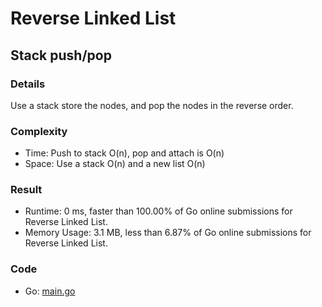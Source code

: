 # Reverse Linked List
## Stack push/pop
### Details
Use a stack store the nodes, and pop the nodes in the reverse order.
### Complexity
- Time: Push to stack O(n), pop and attach is O(n)
- Space: Use a stack O(n) and a new list O(n)
### Result
- Runtime: 0 ms, faster than 100.00% of Go online submissions for Reverse Linked List.
- Memory Usage: 3.1 MB, less than 6.87% of Go online submissions for Reverse Linked List.
### Code
- Go: [main.go](#maingo)
